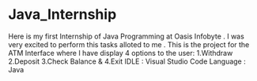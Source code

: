 # Java_Internship
Here is my first Internship of Java Programming at Oasis Infobyte . I was very excited to perform this tasks alloted to me . 
This is the project for the ATM Interface where I have display 4 options to the user: 
1.Withdraw  2.Deposit  3.Check Balance  &  4.Exit
IDLE : Visual Studio Code
Language : Java
